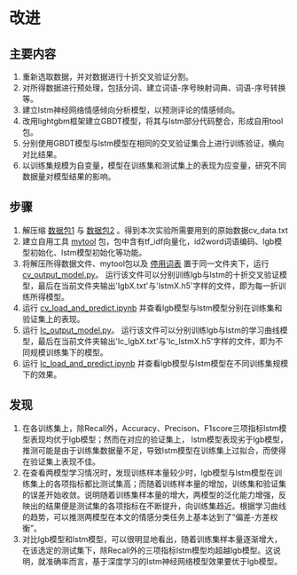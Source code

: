 # 改进

##  主要内容

1. 重新选取数据，并对数据进行十折交叉验证分割。
2. 对所得数据进行预处理，包括分词、建立词语-序号映射词典、词语-序号转换等。
3. 建立lstm神经网络情感倾向分析模型，以预测评论的情感倾向。
4. 改用lightgbm框架建立GBDT模型，将其与lstm部分代码整合，形成自用tool包。
5. 分别使用GBDT模型与lstm模型在相同的交叉验证集合上进行训练验证，横向对比结果。
6. 以训练集规模为自变量，模型在训练集和测试集上的表现为应变量，研究不同数据量对模型结果的影响。


## 步骤
1. 解压缩
[数据包1](https://github.com/VillardX/GBDT_game_reviews/blob/main/lstm_vs_lgb/cv_data.part1.rar)
与
[数据包2](https://github.com/VillardX/GBDT_game_reviews/blob/main/lstm_vs_lgb/cv_data.part2.rar)
。得到本次实验所需要用到的原始数据cv_data.txt
2. 建立自用工具
[mytool](https://github.com/VillardX/GBDT_game_reviews/blob/main/lstm_vs_lgb/mytool.py)
包，包中含有tf_idf向量化，id2word词语编码、lgb模型初始化、lstm模型初始化等功能。
3. 将解压所得数据文件、mytool包以及
[停用词表](https://github.com/VillardX/GBDT_game_reviews/blob/main/lstm_vs_lgb/stopwords.txt)
置于同一文件夹下，运行
[cv_output_model.py](https://github.com/VillardX/GBDT_game_reviews/blob/main/lstm_vs_lgb/cv_output_model.py)。
运行该文件可以分别训练lgb与lstm的十折交叉验证模型，最后在当前文件夹输出'lgbX.txt'与'lstmX.h5'字样的文件，即为每一折训练所得模型。
4. 运行
[cv_load_and_predict.ipynb](https://github.com/VillardX/GBDT_game_reviews/blob/main/lstm_vs_lgb/cv_load_and_predict.ipynb)
并查看lgb模型与lstm模型分别在训练集和验证集上的表现。
5. 运行
[lc_output_model.py](https://github.com/VillardX/GBDT_game_reviews/blob/main/lstm_vs_lgb/lc_output_model.py)。
运行该文件可以分别训练lgb与lstm的学习曲线模型，最后在当前文件夹输出'lc_lgbX.txt'与'lc_lstmX.h5'字样的文件，即为不同规模训练集下的模型。
6. 运行
[lc_load_and_predict.ipynb](https://github.com/VillardX/GBDT_game_reviews/blob/main/lstm_vs_lgb/lc_load_and_predict.ipynb)
并查看lgb模型与lstm模型在不同训练集规模下的效果。

## 发现
1. 在各训练集上，除Recall外，Accuracy、Precison、F1score三项指标lstm模型表现均优于lgb模型；然而在对应的验证集上， lstm模型表现劣于lgb模型，推测可能是由于训练集数据量不足，导致lstm模型在训练集上过拟合，而使得在验证集上表现不佳。
2. 在查看两模型学习情况时，发现训练样本量较少时，lgb模型与lstm模型在训练集上的各项指标都比测试集高；而随着训练样本量的增加，训练集和验证集的误差开始收敛。说明随着训练集样本量的增大，两模型的泛化能力增强，反映出的结果便是测试集的各项指标在不断提升，向训练集趋近。根据学习曲线的趋势，可以推测两模型在本文的情感分类任务上基本达到了“偏差-方差权衡”。
3. 对比lgb模型和lstm模型，可以很明显地看出，随着训练集样本量逐渐增大，在该选定的测试集下，除Recall外的三项指标lstm模型均超越lgb模型。这说明，就准确率而言，基于深度学习的lstm神经网络模型效果要优于lgb模型。

